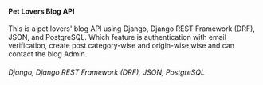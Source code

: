 <h4 class="animated-title">Pet Lovers Blog API</h4>
<p class="animated-paragraph">This is a pet lovers' blog API using Django, Django REST Framework (DRF), JSON, and PostgreSQL. Which feature is authentication with email verification, create post category-wise and origin-wise wise and can contact the blog Admin.</p>
                        <h6 class="animated-title">Django, Django REST Framework (DRF), JSON, PostgreSQL</h6>
